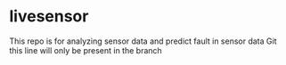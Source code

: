 # livesensor
This repo is for analyzing sensor data and predict fault in sensor data
Git
this line will only be present in the branch